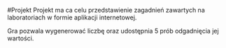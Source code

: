 #Projekt
Projekt ma ca celu przedstawienie zagadnień zawartych na laboratoriach w formie
aplikacji internetowej.

Gra pozwala wygenerować liczbę oraz udostępnia 5 prób odgadnięcia jej wartości.

